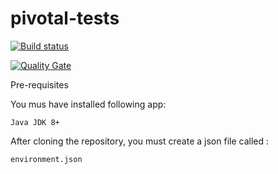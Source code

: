 # pivotal-tests

[![Build status](https://travis-ci.com/AWT-04/pivotal-tests.svg?branch=develop)](https://travis-ci.com/AWT-04/pivotal-tests) 

[![Quality Gate](https://sonarcloud.io/api/project_badges/measure?project=AWT-04_pivotal-tests&metric=alert_status)](https://sonarcloud.io/dashboard/index/AWT-04_pivotal-tests)

Pre-requisites

You mus have installed following app:

    Java JDK 8+
    
After cloning the repository, you must create a json file called :

    environment.json
